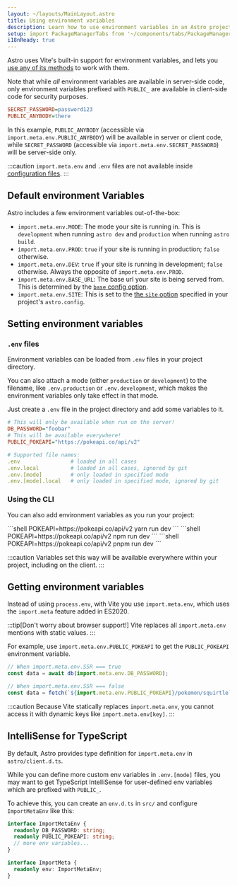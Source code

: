 ```yaml
---
layout: ~/layouts/MainLayout.astro
title: Using environment variables
description: Learn how to use environment variables in an Astro project.
setup: import PackageManagerTabs from '~/components/tabs/PackageManagerTabs.astro'
i18nReady: true
---
```


Astro uses Vite's built-in support for environment variables, and lets you [use any of its methods](https://vitejs.dev/guide/env-and-mode.html) to work with them.

Note that while _all_ environment variables are available in server-side code, only environment variables prefixed with `PUBLIC_` are available in client-side code for security purposes.

```ini title=".env"
SECRET_PASSWORD=password123
PUBLIC_ANYBODY=there
```

In this example, `PUBLIC_ANYBODY` (accessible via `import.meta.env.PUBLIC_ANYBODY`) will be available in server or client code, while `SECRET_PASSWORD` (accessible via `import.meta.env.SECRET_PASSWORD`) will be server-side only.

:::caution
`import.meta.env` and `.env` files are not available inside [configuration files](/en/guides/configuring-astro/#environment-variables). 
:::

## Default environment Variables

Astro includes a few environment variables out-of-the-box:

- `import.meta.env.MODE`: The mode your site is running in. This is `development` when running `astro dev` and `production` when running `astro build`.
- `import.meta.env.PROD`: `true` if your site is running in production; `false` otherwise.
- `import.meta.env.DEV`: `true` if your site is running in development; `false` otherwise. Always the opposite of `import.meta.env.PROD`.
- `import.meta.env.BASE_URL`: The base url your site is being served from. This is determined by the [`base` config option](/en/reference/configuration-reference/#base).
- `import.meta.env.SITE`: This is set to the [the `site` option](/en/reference/configuration-reference/#site) specified in your project's `astro.config`.

## Setting environment variables

### `.env` files
Environment variables can be loaded from `.env` files in your project directory.

You can also attach a mode (either `production` or `development`) to the filename, like `.env.production` or `.env.development`, which makes the environment variables only take effect in that mode.

Just create a `.env` file in the project directory and add some variables to it.

```ini title=".env"
# This will only be available when run on the server!
DB_PASSWORD="foobar"
# This will be available everywhere!
PUBLIC_POKEAPI="https://pokeapi.co/api/v2"
```

```yaml
# Supported file names:
.env                # loaded in all cases
.env.local          # loaded in all cases, ignored by git
.env.[mode]         # only loaded in specified mode
.env.[mode].local   # only loaded in specified mode, ignored by git
```

### Using the CLI
You can also add environment variables as you run your project:

<PackageManagerTabs>
 <Fragment slot="yarn">
    ```shell
    POKEAPI=https://pokeapi.co/api/v2 yarn run dev
    ```
 </Fragment>
 <Fragment slot="npm">
    ```shell
    POKEAPI=https://pokeapi.co/api/v2 npm run dev
    ```
 </Fragment>
 <Fragment slot="pnpm">
    ```shell
    POKEAPI=https://pokeapi.co/api/v2 pnpm run dev
    ```
 </Fragment>
</PackageManagerTabs>

:::caution
Variables set this way will be available everywhere within your project, including on the client.
:::
## Getting environment variables

Instead of using `process.env`, with Vite you use `import.meta.env`, which uses the `import.meta` feature added in ES2020.

:::tip[Don't worry about browser support!]
Vite replaces all `import.meta.env` mentions with static values.
:::

For example, use `import.meta.env.PUBLIC_POKEAPI` to get the `PUBLIC_POKEAPI` environment variable.

```js /(?<!//.*)import.meta.env.[A-Z_]+/
// When import.meta.env.SSR === true
const data = await db(import.meta.env.DB_PASSWORD);

// When import.meta.env.SSR === false
const data = fetch(`${import.meta.env.PUBLIC_POKEAPI}/pokemon/squirtle`);
```

:::caution
Because Vite statically replaces `import.meta.env`, you cannot access it with dynamic keys like `import.meta.env[key]`.
:::

## IntelliSense for TypeScript

By default, Astro provides type definition for `import.meta.env` in `astro/client.d.ts`. 

While you can define more custom env variables in `.env.[mode]` files, you may want to get TypeScript IntelliSense for user-defined env variables which are prefixed with `PUBLIC_`.

To achieve this, you can create an `env.d.ts` in `src/` and configure `ImportMetaEnv` like this:

```ts title="src/env.d.ts"
interface ImportMetaEnv {
  readonly DB_PASSWORD: string;
  readonly PUBLIC_POKEAPI: string;
  // more env variables...
}

interface ImportMeta {
  readonly env: ImportMetaEnv;
}
```
